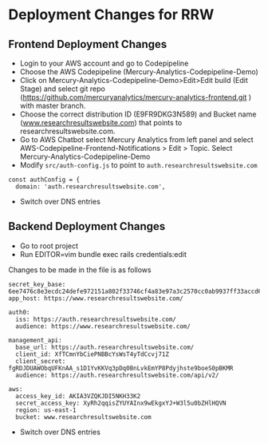 # Deployment Changes for RRW

## Frontend Deployment Changes

* Login to your AWS account and go to Codepipeline
* Choose the AWS Codepipeline (Mercury-Analytics-Codepipeline-Demo)
* Click on Mercury-Analytics-Codepipeline-Demo>Edit>Edit build (Edit Stage) and select git repo (https://github.com/mercuryanalytics/mercury-analytics-frontend.git ) with master branch.
* Choose the correct distribution ID (E9FR9DKG3N589) and Bucket name (www.researchresultswebsite.com) that points to researchresultswebsite.com. 
* Go to AWS Chatbot select Mercury Analytics from left panel and select AWS-Codepipeline-Frontend-Notifications > Edit > Topic. Select Mercury-Analytics-Codepipeline-Demo
* Modify `src/auth-config.js` to point to `auth.researchresultswebsite.com`
```
const authConfig = {
  domain: 'auth.researchresultswebsite.com',
```
* Switch over DNS entries

## Backend Deployment Changes

* Go to root project
* Run EDITOR=vim bundle exec rails credentials:edit

Changes to be made in the file is as follows
```
secret_key_base: 6ee7476c8e3ecdc24defe972151a802f33746cf4a83e97a3c2570cc0ab9937ff33accd63d724bbc431bf7fc44d4d62e9a2e0fc2c31773409ecb64f2b549f7b34
app_host: https://www.researchresultswebsite.com/

auth0:
  iss: https://auth.researchresultswebsite.com/
  audience: https://www.researchresultswebsite.com/
    
management_api:
  base_url: https://auth.researchresultswebsite.com/
  client_id: XfTCmnYbCiePNBBcYsWsT4yTdCcvj71Z
  client_secret: fgRDJDUAWObqUFKnAA_s1D1YvKKVq3pDq0BnLvkEmYP8Pdyjhste9boeS0pBKMR
  audience: https://auth.researchresultswebsite.com/api/v2/
    
aws:
  access_key_id: AKIA3VZQKJDI5NKH33K2
  secret_access_key: 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
  region: us-east-1
  bucket: www.researchresultswebsite.com
```
* Switch over DNS entries